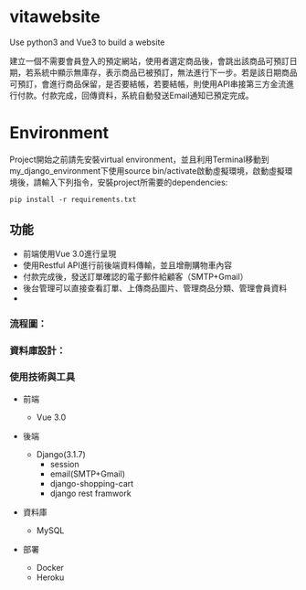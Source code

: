 # vitawebsite
Use python3 and Vue3 to build a website

建立一個不需要會員登入的預定網站，使用者選定商品後，會跳出該商品可預訂日期，若系統中顯示無庫存，表示商品已被預訂，無法進行下一步。若是該日期商品可預訂，會進行商品保留，是否要結帳，若要結帳，則使用API串接第三方金流進行付款。付款完成，回傳資料，系統自動發送Email通知已預定完成。

# Environment
Project開始之前請先安裝virtual environment，並且利用Terminal移動到my_django_environment下使用source bin/activate啟動虛擬環境，啟動虛擬環境後，請輸入下列指令，安裝project所需要的dependencies:

```text
pip install -r requirements.txt
```


## 功能
* 前端使用Vue 3.0進行呈現
* 使用Restful API進行前後端資料傳輸，並且增刪購物車內容
* 付款完成後，發送訂單確認的電子郵件給顧客（SMTP+Gmail）
* 後台管理可以直接查看訂單、上傳商品圖片、管理商品分類、管理會員資料
* 


###  流程圖：


### 資料庫設計：


### 使用技術與工具
* 前端
  * Vue 3.0
* 後端
  * Django(3.1.7) 
    * session
    * email(SMTP+Gmail)
    * django-shopping-cart
    * django rest framwork



* 資料庫
  * MySQL

* 部署
  * Docker
  * Heroku
